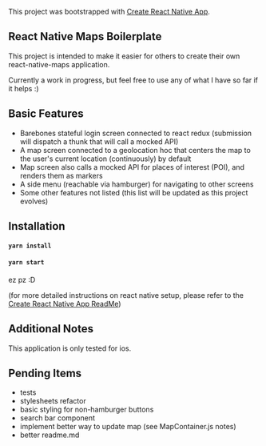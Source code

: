 This project was bootstrapped with [Create React Native App](https://github.com/react-community/create-react-native-app).

## React Native Maps Boilerplate

This project is intended to make it easier for others to create their own react-native-maps application.

Currently a work in progress, but feel free to use any of what I have so far if it helps :)

## Basic Features

* Barebones stateful login screen connected to react redux (submission will dispatch a thunk that will call
a mocked API)
* A map screen connected to a geolocation hoc that centers the map to the user's current location (continuously) by default
* Map screen also calls a mocked API for places of interest (POI), and renders them as markers
* A side menu (reachable via hamburger) for navigating to other screens
* Some other features not listed (this list will be updated as this project evolves)

## Installation

#### `yarn install`
#### `yarn start`

ez pz :D

(for more detailed instructions on react native setup, please refer to the
[Create React Native App ReadMe](https://github.com/react-community/create-react-native-app/blob/master/README.md))

## Additional Notes

This application is only tested for ios.

## Pending Items

* tests
* stylesheets refactor
* basic styling for non-hamburger buttons
* search bar component
* implement better way to update map (see MapContainer.js notes)
* better readme.md